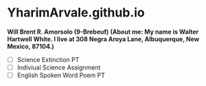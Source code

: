# YharimArvale.github.io
**Will Brent R. Amorsolo (9-Brebeuf)**
**(About me: My name is Walter Hartwell White. I live at 308 Negra Aroya Lane, Albuquerque, New Mexico, 87104.)**
- [ ] Science Extinction PT
- [ ] Indiviual Science Assignment
- [ ] English Spoken Word Poem PT
